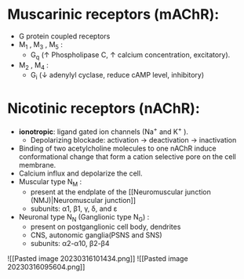 # Muscarinic receptors (mAChR): 
- G protein coupled receptors
- M<sub>1</sub> , M<sub>3</sub> , M<sub>5</sub> : 
	- G<sub>q</sub> ($\uparrow$ Phospholipase C, $\uparrow$ calcium concentration, excitatory). 
- M<sub>2</sub> , M<sub>4</sub> :
	- G<sub>i</sub> ($\downarrow$ adenylyl cyclase, reduce cAMP level, inhibitory)
# Nicotinic receptors (nAChR): 
- **ionotropic**: ligand gated ion channels (Na<sup>+</sup> and K<sup>+</sup> ). 
	- Depolarizing blockade: activation $\rightarrow$ deactivation $\rightarrow$ inactivation
- Binding of two acetylcholine molecules to one nAChR induce conformational change that form a cation selective pore on the cell membrane.
- Calcium influx and depolarize the cell. 
- Muscular type N<sub>M</sub> :
	- present at the endplate of the [[Neuromuscular junction (NMJ)|Neuromuscular junction]] 
	- subunits: α1, β1, γ, δ, and ε
- Neuronal type N<sub>N</sub> (Ganglionic type N<sub>G</sub>) :
	- present on postganglionic cell body, dendrites
	- CNS, autonomic ganglia(PSNS and SNS) 
	- subunits: α2-α10, β2-β4

![[Pasted image 20230316101434.png]]
![[Pasted image 20230316095604.png]]
